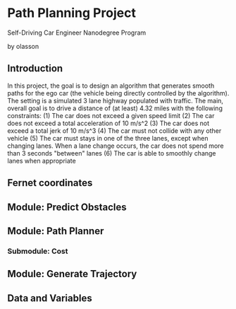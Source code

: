 # Path Planning Project
Self-Driving Car Engineer Nanodegree Program

by olasson

## Introduction

In this project, the goal is to design an algorithm that generates smooth paths for the ego car (the vehicle being directly controlled by the algorithm). The setting is a simulated 3 lane highway populated with traffic. The main, overall goal is to drive a distance of (at least) 4.32 miles with the following constraints:
(1) The car does not exceed a given speed limit
(2) The car does not exceed a total acceleration of 10 m/s^2 
(3) The car does not exceed a total jerk of 10 m/s^3
(4) The car must not collide with any other vehicle 
(5) The car must stays in one of the three lanes, except when changing lanes. When a lane change occurs, the car does not spend more than 3 seconds "between" lanes
(6) The car is able to smoothly change lanes when appropriate


## Fernet coordinates

## Module: Predict Obstacles

## Module: Path Planner 

### Submodule: Cost

## Module: Generate Trajectory

## Data and Variables